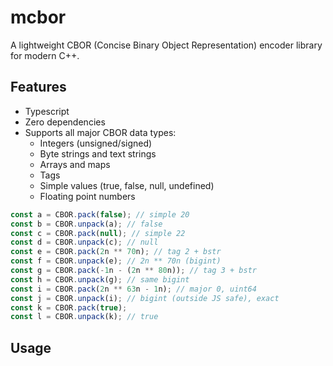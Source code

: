 # mcbor

A lightweight CBOR (Concise Binary Object Representation) encoder library for
modern C++.

## Features

- Typescript
- Zero dependencies
- Supports all major CBOR data types:
  - Integers (unsigned/signed)
  - Byte strings and text strings
  - Arrays and maps
  - Tags
  - Simple values (true, false, null, undefined)
  - Floating point numbers

```ts
const a = CBOR.pack(false); // simple 20
const b = CBOR.unpack(a); // false
const c = CBOR.pack(null); // simple 22
const d = CBOR.unpack(c); // null
const e = CBOR.pack(2n ** 70n); // tag 2 + bstr
const f = CBOR.unpack(e); // 2n ** 70n (bigint)
const g = CBOR.pack(-1n - (2n ** 80n)); // tag 3 + bstr
const h = CBOR.unpack(g); // same bigint
const i = CBOR.pack(2n ** 63n - 1n); // major 0, uint64
const j = CBOR.unpack(i); // bigint (outside JS safe), exact
const k = CBOR.pack(true);
const l = CBOR.unpack(k); // true
```

## Usage
